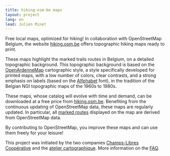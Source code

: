 ```yaml
---
title: hiking-osm-be maps
layout: project
lang: en
lead: Julien Minet
---
```


Free local maps, optimized for hiking! In collaboration with OpenStreetMap Belgium, the website [hiking.osm.be](https://hiking.osm.be/) offers topographic hiking maps ready to print.

These maps highlight the marked trails routes in Belgium, on a detailed topographic background. This topographic background is based on the [OpenArdenneMap](https://github.com/nobohan/OpenArdenneMap) cartographic style, a style specifically developed for printed maps, with a low number of colors, clear contrasts, and a strong emphasis on labels (based on the [Alfphabet](http://osp.kitchen/foundry/) font), in the tradition of the Belgian NGI topographic maps of the 1960s to 1980s.

These maps, whose catalog will evolve with time and demand, can be downloaded at a free price from [hiking.osm.be](https://hiking.osm.be/). Benefiting from the continuous updating of OpenStreetMap data, these maps are regularly updated. In particular, all [marked routes](https://wiki.openstreetmap.org/wiki/WikiProject_Belgium/Conventions/Walking_Routes) displayed on the map are derived from OpenStreetMap data.

By contributing to OpenStreetMap, you improve these maps and can use them freely for your leisure!

This project was initiated by the two companies [Champs-Libres Coopérative](https://www.champs-libres.coop/) and the [atelier cartographique](https://atelier-cartographique.be/). More information on the [FAQ](https://hiking.osm.be/en/index.html#FAQ).
